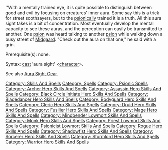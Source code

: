 ''With a mentally trained eye, it is quite possible to distinguish
between good and evil by focusing on creatures' inner aura. Some say
this is a trick for street soothsayers, but to the
[psionically](:Category:_Psionicists.md "wikilink") trained it is a
truth. All this aura sight takes is a bit of concentration. Most
eventually develop the mental capacity to see these auras, and the
perception can easily be transmitted to another. One
[psion](:Category:_Psionicists.md "wikilink") was heard talking to
another [psion](:Category:_Psionicists.md "wikilink") while walking down
a busy street of [Midgaard](:Category:_Midgaard.md "wikilink"). "Check
out the aura on that one," he said with a grin.

Prerequisite(s): none.

Syntax: [cast](Cast.md "wikilink") 'aura sight'
\<[character](:Category:_Characters.md "wikilink")\>.

See also [Aura Sight Gear](:Category:_Aura_Sight_Gear.md "wikilink").

[Category: Skills And Spells](Category:_Skills_And_Spells "wikilink")
[Category: Spells](Category:_Spells "wikilink") [Category: Psionic
Spells](Category:_Psionic_Spells "wikilink") [Category: Archer Hero
Skills And Spells](Category:_Archer_Hero_Skills_And_Spells "wikilink")
[Category: Assassin Hero Skills And
Spells](Category:_Assassin_Hero_Skills_And_Spells "wikilink") [Category:
Black Circle Initiate Hero Skills And
Spells](Category:_Black_Circle_Initiate_Hero_Skills_And_Spells "wikilink")
[Category: Bladedancer Hero Skills And
Spells](Category:_Bladedancer_Hero_Skills_And_Spells "wikilink")
[Category: Bodyguard Hero Skills And
Spells](Category:_Bodyguard_Hero_Skills_And_Spells "wikilink")
[Category: Cleric Hero Skills And
Spells](Category:_Cleric_Hero_Skills_And_Spells "wikilink") [Category:
Druid Hero Skills And
Spells](Category:_Druid_Hero_Skills_And_Spells "wikilink") [Category:
Fusilier Hero Skills And
Spells](Category:_Fusilier_Hero_Skills_And_Spells "wikilink") [Category:
Mage Hero Skills And
Spells](Category:_Mage_Hero_Skills_And_Spells "wikilink") [Category:
Mindbender Lowmort Skills And
Spells](Category:_Mindbender_Lowmort_Skills_And_Spells "wikilink")
[Category: Monk Hero Skills And
Spells](Category:_Monk_Hero_Skills_And_Spells "wikilink") [Category:
Priest Lowmort Skills And
Spells](Category:_Priest_Lowmort_Skills_And_Spells "wikilink")
[Category: Psionicist Lowmort Skills And
Spells](Category:_Psionicist_Lowmort_Skills_And_Spells "wikilink")
[Category: Rogue Hero Skills And
Spells](Category:_Rogue_Hero_Skills_And_Spells "wikilink") [Category:
Shadowfist Hero Skills And
Spells](Category:_Shadowfist_Hero_Skills_And_Spells "wikilink")
[Category: Sorcerer Hero Skills And
Spells](Category:_Sorcerer_Hero_Skills_And_Spells "wikilink") [Category:
Stormlord Hero Skills And
Spells](Category:_Stormlord_Hero_Skills_And_Spells "wikilink")
[Category: Warrior Hero Skills And
Spells](Category:_Warrior_Hero_Skills_And_Spells "wikilink")
